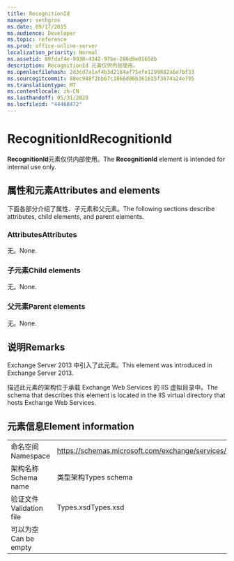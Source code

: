 ```yaml
---
title: RecognitionId
manager: sethgros
ms.date: 09/17/2015
ms.audience: Developer
ms.topic: reference
ms.prod: office-online-server
localization_priority: Normal
ms.assetid: 09fdaf4e-9930-4342-97be-286d9e0165db
description: RecognitionId 元素仅供内部使用。
ms.openlocfilehash: 2d3cd7a1af4b3d2184af75efe1299882a6e7bf33
ms.sourcegitcommit: 88ec988f2bb67c1866d06b361615f3674a24e795
ms.translationtype: MT
ms.contentlocale: zh-CN
ms.lasthandoff: 05/31/2020
ms.locfileid: "44468472"
---
```

# <a name="recognitionid"></a><span data-ttu-id="04f3a-103">RecognitionId</span><span class="sxs-lookup"><span data-stu-id="04f3a-103">RecognitionId</span></span>

<span data-ttu-id="04f3a-104">**RecognitionId**元素仅供内部使用。</span><span class="sxs-lookup"><span data-stu-id="04f3a-104">The **RecognitionId** element is intended for internal use only.</span></span> 

## <a name="attributes-and-elements"></a><span data-ttu-id="04f3a-105">属性和元素</span><span class="sxs-lookup"><span data-stu-id="04f3a-105">Attributes and elements</span></span>

<span data-ttu-id="04f3a-106">下面各部分介绍了属性、子元素和父元素。</span><span class="sxs-lookup"><span data-stu-id="04f3a-106">The following sections describe attributes, child elements, and parent elements.</span></span>
  
### <a name="attributes"></a><span data-ttu-id="04f3a-107">Attributes</span><span class="sxs-lookup"><span data-stu-id="04f3a-107">Attributes</span></span>

<span data-ttu-id="04f3a-108">无。</span><span class="sxs-lookup"><span data-stu-id="04f3a-108">None.</span></span>
  
### <a name="child-elements"></a><span data-ttu-id="04f3a-109">子元素</span><span class="sxs-lookup"><span data-stu-id="04f3a-109">Child elements</span></span>

<span data-ttu-id="04f3a-110">无。</span><span class="sxs-lookup"><span data-stu-id="04f3a-110">None.</span></span>
  
### <a name="parent-elements"></a><span data-ttu-id="04f3a-111">父元素</span><span class="sxs-lookup"><span data-stu-id="04f3a-111">Parent elements</span></span>

<span data-ttu-id="04f3a-112">无。</span><span class="sxs-lookup"><span data-stu-id="04f3a-112">None.</span></span>
  
## <a name="remarks"></a><span data-ttu-id="04f3a-113">说明</span><span class="sxs-lookup"><span data-stu-id="04f3a-113">Remarks</span></span>

<span data-ttu-id="04f3a-114">Exchange Server 2013 中引入了此元素。</span><span class="sxs-lookup"><span data-stu-id="04f3a-114">This element was introduced in Exchange Server 2013.</span></span>
  
<span data-ttu-id="04f3a-115">描述此元素的架构位于承载 Exchange Web Services 的 IIS 虚拟目录中。</span><span class="sxs-lookup"><span data-stu-id="04f3a-115">The schema that describes this element is located in the IIS virtual directory that hosts Exchange Web Services.</span></span>
  
## <a name="element-information"></a><span data-ttu-id="04f3a-116">元素信息</span><span class="sxs-lookup"><span data-stu-id="04f3a-116">Element information</span></span>

|||
|:-----|:-----|
|<span data-ttu-id="04f3a-117">命名空间</span><span class="sxs-lookup"><span data-stu-id="04f3a-117">Namespace</span></span>  <br/> |https://schemas.microsoft.com/exchange/services/2006/types  <br/> |
|<span data-ttu-id="04f3a-118">架构名称</span><span class="sxs-lookup"><span data-stu-id="04f3a-118">Schema name</span></span>  <br/> |<span data-ttu-id="04f3a-119">类型架构</span><span class="sxs-lookup"><span data-stu-id="04f3a-119">Types schema</span></span>  <br/> |
|<span data-ttu-id="04f3a-120">验证文件</span><span class="sxs-lookup"><span data-stu-id="04f3a-120">Validation file</span></span>  <br/> |<span data-ttu-id="04f3a-121">Types.xsd</span><span class="sxs-lookup"><span data-stu-id="04f3a-121">Types.xsd</span></span>  <br/> |
|<span data-ttu-id="04f3a-122">可以为空</span><span class="sxs-lookup"><span data-stu-id="04f3a-122">Can be empty</span></span>  <br/> ||
   

